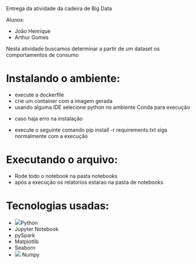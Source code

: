 Entrega da atividade da cadeira de Big Data

Alunos:
- João Henrique
- Arthur Gomes

Nesta atividade buscamos determinar a partir de um dataset os comportamentos de consumo

# Instalando o ambiente:

-  execute a dockerfile
-  crie um container com a imagem gerada
-  usando alguma IDE selecione python no ambiente Conda para execução
* caso haja erro na instalação
- execute o seguinte comando
  pip install -r requirements.txt
siga normalmente com a execução
# Executando o arquivo:

- Rode todo o notebook na pasta notebooks
- após a execução os relatorios estarao na pasta de notebooks
  
# Tecnologias usadas:

- <img src= "https://w7.pngwing.com/pngs/447/294/png-transparent-python-javascript-logo-clojure-python-logo-blue-angle-text-thumbnail.png" height >Python
- Jupyter Notebook
- pySpark
- Matplotlib
- Seaborn
- <img src="https://www.google.com/url?sa=i&url=https%3A%2F%2Ficonduck.com%2Ficons%2F20555%2Fnumpy&psig=AOvVaw3hP3WazUtxQqerpzDm7ngh&ust=1718755447296000&source=images&cd=vfe&opi=89978449&ved=0CA8QjRxqFwoTCMigmavt44YDFQAAAAAdAAAAABAE(https://images.opencollective.com/numpy/68c08d3/logo/256.png)"> Numpy

